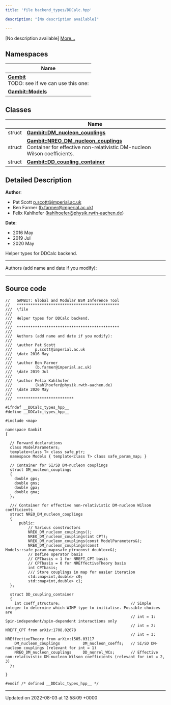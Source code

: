 ```yaml
---
title: 'file backend_types/DDCalc.hpp'

description: "[No description available]"

---
```







[No description available] [More...](#detailed-description)

## Namespaces

| Name           |
| -------------- |
| **[Gambit](/documentation/code/gambit_sphinx/namespaces/namespacegambit/)** <br>TODO: see if we can use this one:  |
| **[Gambit::Models](/documentation/code/gambit_sphinx/namespaces/namespacegambit_1_1models/)**  |

## Classes

|                | Name           |
| -------------- | -------------- |
| struct | **[Gambit::DM_nucleon_couplings](/documentation/code/gambit_sphinx/classes/structgambit_1_1dm__nucleon__couplings/)**  |
| struct | **[Gambit::NREO_DM_nucleon_couplings](/documentation/code/gambit_sphinx/classes/structgambit_1_1nreo__dm__nucleon__couplings/)** <br>Container for effective non-relativistic DM-nucleon Wilson coefficients.  |
| struct | **[Gambit::DD_coupling_container](/documentation/code/gambit_sphinx/classes/structgambit_1_1dd__coupling__container/)**  |

## Detailed Description


**Author**: 

  * Pat Scott [p.scott@imperial.ac.uk](mailto:p.scott@imperial.ac.uk)
  * Ben Farmer ([b.farmer@imperial.ac.uk](mailto:b.farmer@imperial.ac.uk)) 
  * Felix Kahlhofer ([kahlhoefer@physik.rwth-aachen.de](mailto:kahlhoefer@physik.rwth-aachen.de)) 


**Date**: 

  * 2016 May
  * 2019 Jul
  * 2020 May


Helper types for DDCalc backend.



------------------

Authors (add name and date if you modify):



------------------




## Source code

```
//   GAMBIT: Global and Modular BSM Inference Tool
//   *********************************************
///  \file
///
///  Helper types for DDCalc backend.
///
///  *********************************************
///
///  Authors (add name and date if you modify):
///
///  \author Pat Scott
///          p.scott@imperial.ac.uk
///  \date 2016 May
///
///  \author Ben Farmer
///          (b.farmer@imperial.ac.uk)
///  \date 2019 Jul
///
///  \author Felix Kahlhofer
///          (kahlhoefer@physik.rwth-aachen.de)
///  \date 2020 May
///
///  *************************

#ifndef __DDCalc_types_hpp__
#define __DDCalc_types_hpp__

#include <map>

namespace Gambit
{

  // Forward declarations
  class ModelParameters;
  template<class T> class safe_ptr;
  namespace Models { template<class T> class safe_param_map; }

  // Container for SI/SD DM-nucleon couplings
  struct DM_nucleon_couplings
  {
    double gps;
    double gns;
    double gpa;
    double gna;
  };

  /// Container for effective non-relativistic DM-nucleon Wilson coefficients
  struct NREO_DM_nucleon_couplings
  {
      public:
          // Various constructors
          NREO_DM_nucleon_couplings();
          NREO_DM_nucleon_couplings(int CPT);
          NREO_DM_nucleon_couplings(const ModelParameters&);
          NREO_DM_nucleon_couplings(const Models::safe_param_map<safe_ptr<const double>>&);
          // Define operator basis
          // CPTbasis = 1 for NREFT_CPT basis
          // CPTbasis = 0 for NREffectiveTheory basis
          int CPTbasis;
          /// Store couplings in map for easier iteration
          std::map<int,double> c0;
          std::map<int,double> c1;
  };

  struct DD_coupling_container
  {
    int coeff_structure;                               // Simple integer to determine which WIMP type to initialise. Possible choices are
                                                       // int = 1: Spin-independent/spin-dependent interactions only
                                                       // int = 2: NREFT_CPT from arXiv:1708.02678
                                                       // int = 3: NREffectiveTheory from arXiv:1505.03117
    DM_nucleon_couplings          DM_nucleon_coeffs;   // SI/SD DM-nucleon couplings (relevant for int = 1)
    NREO_DM_nucleon_couplings     DD_nonrel_WCs;       // Effective non-relativistic DM-nucleon Wilson coefficients (relevant for int = 2, 3)
  };

}

#endif /* defined __DDCalc_types_hpp__ */
```


-------------------------------

Updated on 2022-08-03 at 12:58:09 +0000
